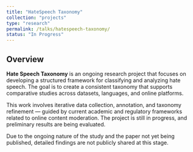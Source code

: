 ```yaml
---
title: "HateSpeech Taxonomy" 
collection: "projects"
type: "research" 
permalink: /talks/hatespeech-taxonomy/ 
status: "In Progress" 
--- 
```


## Overview 
**Hate Speech Taxonomy** is an ongoing research project that focuses on developing a structured framework for classifying and analyzing hate speech. The goal is to create a consistent taxonomy that supports comparative studies across datasets, languages, and online platforms. 

This work involves iterative data collection, annotation, and taxonomy refinement — guided by current academic and regulatory frameworks related to online content moderation. The project is still in progress, and preliminary results are being evaluated. 

Due to the ongoing nature of the study and the paper not yet being published, detailed findings are not publicly shared at this stage.
